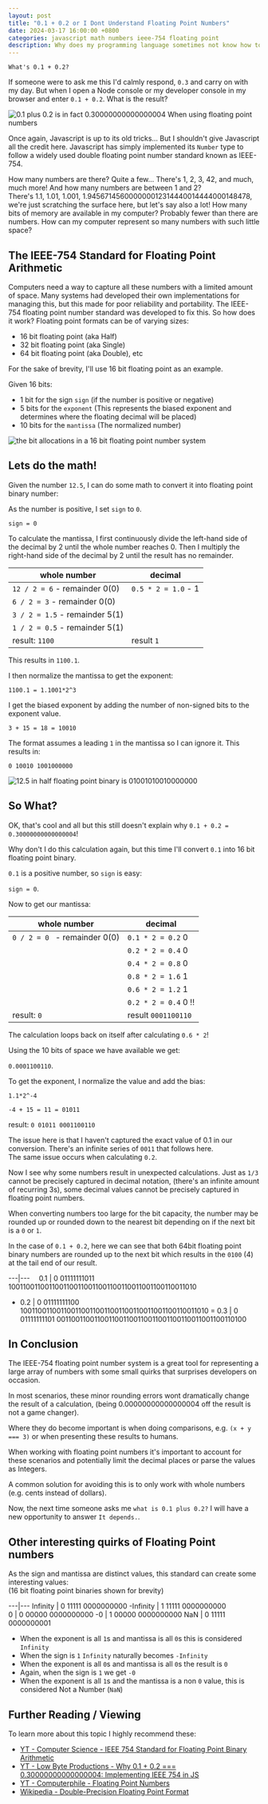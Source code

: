 ```yaml
---
layout: post
title: "0.1 + 0.2 or I Dont Understand Floating Point Numbers"
date: 2024-03-17 16:00:00 +0800
categories: javascript math numbers ieee-754 floating point
description: Why does my programming language sometimes not know how to do math? Why the answer is obvious, once you realize we have a lot of numbers, and only so many bits to work with
---
```



```
What's 0.1 + 0.2?
```

If someone were to ask me this I'd calmly respond, `0.3` and carry on with my day. But when I open a Node console or my developer console in my browser and enter `0.1 + 0.2`. What is the result?  

![0.1 plus 0.2 is in fact 0.30000000000000004 When using floating point numbers](/assets/2024-03-08-floating-point-numbers/01-plus-02.PNG)

Once again, Javascript is up to its old tricks... But I shouldn't give Javascript all the credit here. Javascript has simply implemented its `Number` type to follow a widely used double floating point number standard known as IEEE-754.  

How many numbers are there? Quite a few... There's 1, 2, 3, 42, and much, much more! And how many numbers are between 1 and 2?  
There's 1.1, 1.01, 1.001, 1.945671456000000012314440014444000148478, we're just scratching the surface here, but let's say also a lot! How many bits of memory are available in my computer? Probably fewer than there are numbers. How can my computer represent so many numbers with such little space?

## The IEEE-754 Standard for Floating Point Arithmetic

Computers need a way to capture all these numbers with a limited amount of space. Many systems had developed their own implementations for managing this, but this made for poor reliability and portability. The IEEE-754 floating point number standard was developed to fix this. So how does it work? Floating point formats can be of varying sizes:
* 16 bit floating point (aka Half)
* 32 bit floating point (aka Single)
* 64 bit floating point (aka Double), etc

For the sake of brevity, I'll use 16 bit floating point as an example. 

Given 16 bits:

* 1 bit for the sign `sign` (if the number is positive or negative)
* 5 bits for the `exponent` (This represents the biased exponent and determines where the floating decimal will be placed)
* 10 bits for the `mantissa` (The normalized number) 

![the bit allocations in a 16 bit floating point number system](/assets/2024-03-08-floating-point-numbers/16-bit-fp-allocations.PNG)

## Lets do the math!

Given the number `12.5`, I can do some math to convert it into floating point binary number:

As the number is positive, I set `sign` to `0`.

`sign = 0`

To calculate the mantissa, I first continuously divide the left-hand side of the decimal by 2 until the whole number reaches 0. 
Then I multiply the right-hand side of the decimal by 2 until the result has no remainder.

whole number | decimal 
--- | --- 
`12 / 2 = 6` - remainder 0(0) | `0.5 * 2 = 1.0` - 1
`6 / 2 = 3`  - remainder 0(0) | 
`3 / 2 = 1.5` - remainder 5(1) | 
`1 / 2 = 0.5` - remainder 5(1) | 
result: `1100` | result `1`

This results in `1100.1`.

I then normalize the mantissa to get the exponent: 

`1100.1 = 1.1001*2^3`

I get the biased exponent by adding the number of non-signed bits to the exponent value.

`3 + 15 = 18 = 10010`

The format assumes a leading `1` in the mantissa so I can ignore it. This results in:

`0 10010 1001000000`

![12.5 in half floating point binary is 01001010010000000](/assets/2024-03-08-floating-point-numbers/12-point-5-16-bit-fp.PNG)

## So What?

OK, that's cool and all but this still doesn't explain why `0.1 + 0.2 = 0.30000000000000004`!  

Why don't I do this calculation again, but this time I'll convert `0.1` into 16 bit floating point binary.

`0.1` is a positive number, so `sign` is easy:

`sign = 0`.

Now to get our mantissa:

whole number | decimal 
--- | --- 
`0 / 2 = 0 ` - remainder 0(0) | `0.1 * 2 = 0.2` 0
                              | `0.2 * 2 = 0.4` 0
                              | `0.4 * 2 = 0.8` 0
                              | `0.8 * 2 = 1.6` 1
                              | `0.6 * 2 = 1.2` 1
                              | `0.2 * 2 = 0.4` 0  !!
result: `0`                   | result `0001100110`

The calculation loops back on itself after calculating  `0.6 * 2`! 

Using the 10 bits of space we have available we get: 

`0.0001100110`.

To get the exponent, I normalize the value and add the bias:

`1.1*2^-4`

`-4 + 15 = 11 = 01011`

result:
`0 01011 0001100110`

The issue here is that I haven't captured the exact value of 0.1 in our conversion. There's an infinite series of `0011` that follows here.  
The same issue occurs when calculating `0.2`.  

Now I see why some numbers result in unexpected calculations. Just as `1/3` cannot be precisely captured in decimal notation, (there's an infinite amount of recurring 3s), some decimal values cannot be precisely captured in floating point numbers.  

When converting numbers too large for the bit capacity, the number may be rounded up or rounded down to the nearest bit depending on if the next bit is a `0` or `1`. 

In the case of `0.1 + 0.2`, here we can see that both 64bit floating point binary numbers are rounded up to the next bit which results in the `0100` (4) at the tail end of our result.

---|---
 0.1 | 0 01111111011 1001100110011001100110011001100110011001100110011010
+ 0.2 | 0 01111111100 1001100110011001100110011001100110011001100110011010
= 0.3 | 0 01111111101 0011001100110011001100110011001100110011001100110100

## In Conclusion

The IEEE-754 floating point number system is a great tool for representing a large array of numbers with some small quirks that surprises developers on occasion.

In most scenarios, these minor rounding errors wont dramatically change the result of a calculation, (being 0.00000000000000004 off the result is not a game changer).  

Where they do become important is when doing comparisons, e.g. `(x + y === 3)` or when presenting these results to humans. 

When working with floating point numbers it's important to account for these scenarios and potentially limit the decimal places or parse the values as Integers. 

A common solution for avoiding this is to only work with whole numbers (e.g. cents instead of dollars). 

Now, the next time someone asks me `what is 0.1 plus 0.2?` I will have a new opportunity to answer `It depends.`.

## Other interesting quirks of Floating Point numbers

As the sign and mantissa are distinct values, this standard can create some interesting values:  
(16 bit floating point binaries shown for brevity)

---|---
Infinity | 0 11111 0000000000 
-Infinity | 1 11111 0000000000  
0 | 0 00000 0000000000 
-0 | 1 00000 0000000000 
NaN | 0 11111 0000000001 

* When the exponent is all `1`s and mantissa is all `0`s this is considered `Infinity`
* When the sign is `1` `Infinity` naturally becomes `-Infinity`
* When the exponent is all `0`s and mantissa is all `0`s the result is `0`
* Again, when the sign is `1` we get `-0`
* When the exponent is all `1`s and the mantissa is a non `0` value, this is considered Not a Number (`NaN`)

## Further Reading / Viewing

To learn more about this topic I highly recommend these:

* [YT - Computer Science - IEEE 754 Standard for Floating Point Binary Arithmetic](https://www.youtube.com/watch?v=RuKkePyo9zk)
* [YT - Low Byte Productions - Why 0.1 + 0.2 === 0.30000000000000004: Implementing IEEE 754 in JS](https://www.youtube.com/watch?v=wPBjd-vb9eI)
* [YT - Computerphile - Floating Point Numbers](https://www.youtube.com/watch?v=PZRI1IfStY0)
* [Wikipedia - Double-Precision Floating Point Format](https://en.wikipedia.org/wiki/Double-precision_floating-point_format)